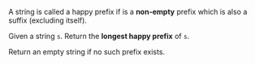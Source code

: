 A string is called a happy prefix if is a **non-empty** prefix which is also a suffix (excluding itself).

Given a string `s`. Return the **longest happy prefix** of `s`.

Return an empty string if no such prefix exists.